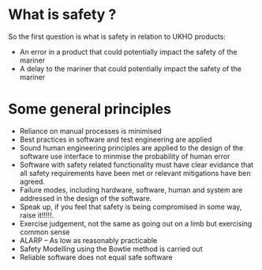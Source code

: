 # What is safety ?

So the first question is what is safety in relation to UKHO products:

* An error in a product that could potentially impact the safety of the mariner
* A delay to the mariner that could potentially impact the safety of the mariner

# Some general principles

* Reliance on manual processes is minimised
* Best practices in software and test engineering are applied
* Sound human engineering principles are applied to the design of the software use interface to minmise the probability of human error
* Software with safety related functionality must have clear evidance that all safety requirements have been met or relevant 
  mitigations have ben agreed.
* Failure modes, including hardware, software, human and system are addressed in the design of the software.
* Speak up, if you feel that safety is being compromised in some way, raise it!!!!!.
* Exercise judgement, not the same as going out on a limb but exercising common sense
* ALARP – As low as reasonably practicable
* Safety Modelling using the Bowtie method is carried out  
* Reliable software does not equal safe software



